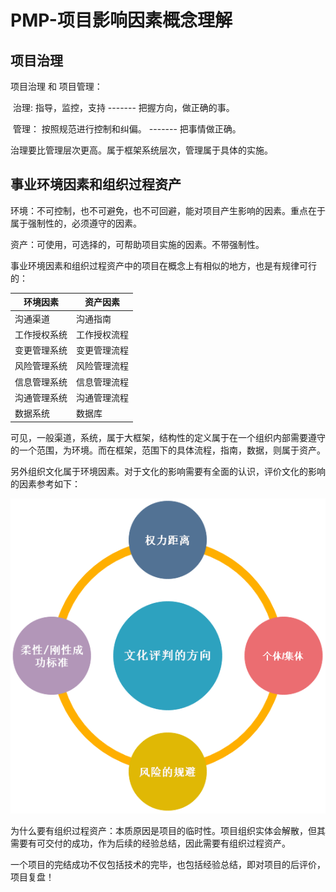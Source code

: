 # PMP-项目影响因素概念理解

## 项目治理

项目治理 和 项目管理：

​      治理: 指导，监控，支持           -------    把握方向，做正确的事。

​      管理： 按照规范进行控制和纠偏。  -------  把事情做正确。

治理要比管理层次更高。属于框架系统层次，管理属于具体的实施。

## 事业环境因素和组织过程资产

环境：不可控制，也不可避免，也不可回避，能对项目产生影响的因素。重点在于属于强制性的，必须遵守的因素。

资产：可使用，可选择的，可帮助项目实施的因素。不带强制性。

事业环境因素和组织过程资产中的项目在概念上有相似的地方，也是有规律可行的：

| 环境因素     | 资产因素     |
| ------------ | ------------ |
| 沟通渠道     | 沟通指南     |
| 工作授权系统 | 工作授权流程 |
| 变更管理系统 | 变更管理流程 |
| 风险管理系统 | 风险管理流程 |
| 信息管理系统 | 信息管理流程 |
| 沟通管理系统 | 沟通管理流程 |
| 数据系统     | 数据库       |

可见，一般渠道，系统，属于大框架，结构性的定义属于在一个组织内部需要遵守的一个范围，为环境。而在框架，范围下的具体流程，指南，数据，则属于资产。

另外组织文化属于环境因素。对于文化的影响需要有全面的认识，评价文化的影响的因素参考如下：

![](..\materials\文化评判.png)

为什么要有组织过程资产：本质原因是项目的临时性。项目组织实体会解散，但其需要有可交付的成功，作为后续的经验总结，因此需要有组织过程资产。

一个项目的完结成功不仅包括技术的完毕，也包括经验总结，即对项目的后评价，项目复盘！